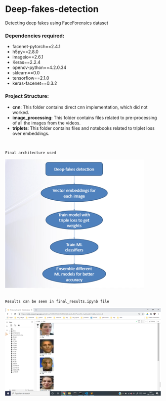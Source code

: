 
# Deep-fakes-detection
Detecting deep fakes using FaceForensics dataset

### Dependencies required:
* facenet-pytorch==2.4.1
* h5py==2.8.0
* imageio==2.6.1
* Keras==2.2.4
* opencv-python==4.2.0.34
* sklearn==0.0
* tensorflow==2.1.0
* keras-facenet==0.3.2




### Project Structure:
* **cnn**: This folder contains direct cnn implementation, which did not worked.
* **image_processing**: This folder contains files related to pre-processing of all the images from the videos.
* **triplets**: This folder contains files and notebooks related to triplet loss over embeddings.



<br />


```
Final architecture used 
```
<img src="https://github.com/rawatakshay/Clustering-ingred/blob/master/final_arch.png?raw=true" width="450">

<br />
<br />


```
Results can be seen in final_results.ipynb file
```
<img src="https://github.com/rawatakshay/Clustering-ingred/blob/master/res1.png?raw=true">

<br />




